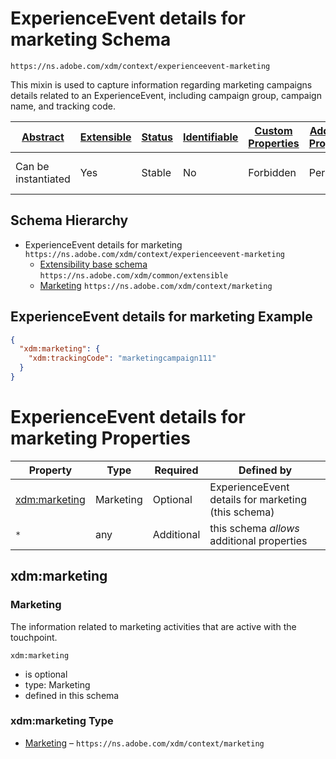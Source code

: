 
# ExperienceEvent details for marketing Schema

```
https://ns.adobe.com/xdm/context/experienceevent-marketing
```

This mixin is used to capture information regarding marketing campaigns details related to an ExperienceEvent, including campaign group, campaign name, and tracking code.

| [Abstract](../../../abstract.md) | [Extensible](../../../extensions.md) | [Status](../../../status.md) | [Identifiable](../../../id.md) | [Custom Properties](../../../extensions.md) | [Additional Properties](../../../extensions.md) | Defined In |
|----------------------------------|--------------------------------------|------------------------------|--------------------------------|---------------------------------------------|-------------------------------------------------|------------|
| Can be instantiated | Yes | Stable | No | Forbidden | Permitted | [mixins/experience-event/experienceevent-marketing.schema.json](mixins/experience-event/experienceevent-marketing.schema.json) |
## Schema Hierarchy

* ExperienceEvent details for marketing `https://ns.adobe.com/xdm/context/experienceevent-marketing`
  * [Extensibility base schema](../../datatypes/extensible.schema.md) `https://ns.adobe.com/xdm/common/extensible`
  * [Marketing](../../datatypes/marketing.schema.md) `https://ns.adobe.com/xdm/context/marketing`


## ExperienceEvent details for marketing Example
```json
{
  "xdm:marketing": {
    "xdm:trackingCode": "marketingcampaign111"
  }
}
```

# ExperienceEvent details for marketing Properties

| Property | Type | Required | Defined by |
|----------|------|----------|------------|
| [xdm:marketing](#xdmmarketing) | Marketing | Optional | ExperienceEvent details for marketing (this schema) |
| `*` | any | Additional | this schema *allows* additional properties |

## xdm:marketing
### Marketing

The information related to marketing activities that are active with the touchpoint.

`xdm:marketing`
* is optional
* type: Marketing
* defined in this schema

### xdm:marketing Type


* [Marketing](../../datatypes/marketing.schema.md) – `https://ns.adobe.com/xdm/context/marketing`




